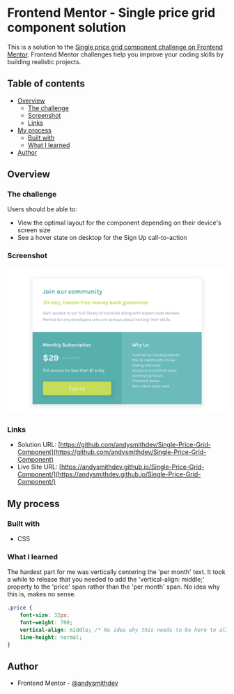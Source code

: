 # Frontend Mentor - Single price grid component solution

This is a solution to the [Single price grid component challenge on Frontend Mentor](https://www.frontendmentor.io/challenges/single-price-grid-component-5ce41129d0ff452fec5abbbc). Frontend Mentor challenges help you improve your coding skills by building realistic projects. 

## Table of contents

- [Overview](#overview)
  - [The challenge](#the-challenge)
  - [Screenshot](#screenshot)
  - [Links](#links)
- [My process](#my-process)
  - [Built with](#built-with)
  - [What I learned](#what-i-learned)
- [Author](#author)

## Overview

### The challenge

Users should be able to:

- View the optimal layout for the component depending on their device's screen size
- See a hover state on desktop for the Sign Up call-to-action

### Screenshot

![](./screenshot.png)

### Links

- Solution URL: [https://github.com/andysmithdev/Single-Price-Grid-Component](https://github.com/andysmithdev/Single-Price-Grid-Component)
- Live Site URL: [https://andysmithdev.github.io/Single-Price-Grid-Component/](https://andysmithdev.github.io/Single-Price-Grid-Component/)

## My process

### Built with

- CSS

### What I learned

The hardest part for me was vertically centering the 'per month' text. It took a while to release that you needed to add the 'vertical-align: middle;' property to the 'price' span rather than the 'per month' span. No idea why this is, makes no sense.

```css
.price {
    font-size: 32px;
    font-weight: 700;
    vertical-align: middle; /* No idea why this needs to be here to align .permonth correctly */
    line-height: normal;
}
```

## Author

- Frontend Mentor - [@andysmithdev](https://www.frontendmentor.io/profile/andysmithdev)

